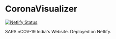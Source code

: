 # CoronaVisualizer

[![Netlify Status](https://api.netlify.com/api/v1/badges/c6d65259-b62e-4e78-ac63-81b6df831fd4/deploy-status)](https://app.netlify.com/sites/covindia/deploys)

SARS nCOV-19 India's Website. Deployed on Netlify.
